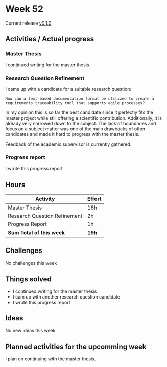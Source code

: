 # Week 52

Current release [v0.1.0](https://www.npmjs.com/package/tracey-cli/v/0.1.0)

## Activities / Actual progress

### Master Thesis

I continued writing for the master thesis.

### Research Question Refinement

I came up with a candidate for a suitable research question:

`How can a text-based documentation format be utilized to create a requirements traceability tool that supports agile processes?`

In my opinion this is so far the best candidate since it perfectly fits the master project while still offering a scientific contribution. Additionally, it is already very narrowed down to the subject. The lack of boundaries and focus on a subject matter was one of the main drawbacks of other candidates and made it hard to progress with the master thesis.

Feedback of the academic supervisor is currently gathered.

### Progress report

I wrote this progress report

## Hours

| Activity                                 | Effort  |
| ---------------------------------------- | ------- |
| Master Thesis                            | 16h     |
| Research Question Refinement             | 2h      |
| Progress Report                          | 1h      |
| **Sum Total of this week**               | **19h** |

## Challenges

No challenges this week

## Things solved

- I continued writing for the master thesis
- I cam up with another research question candidate
- I wrote this progress report

## Ideas

No new ideas this week

## Planned activities for the upcomming week

I plan on continuing with the master thesis.
